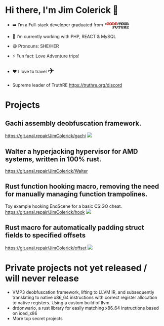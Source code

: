 # Hi there, I'm Jim Colerick 👋 

- ➡️ I’m a Full-stack developer graduated from <a href="https://codeyourfuture.io/"><img align="center" width="18%" src="./cyf_logo.png" /></a>
- 🌱 I’m currently working with PHP, REACT & MySQL
- 😄 Pronouns: SHE/HER
- ⚡ Fun fact: Love Adventure trips!
- ❤️ I love to travel <span style="font-size:25px;">✈️</span>

- Supreme leader of TruthRE https://truthre.org/discord

# Projects
## Gachi assembly deobfuscation framework.
https://git.anal.repair/JimColerick/gachi
![](https://cdn.discordapp.com/attachments/1063575966242316358/1094763618890948638/image.psd4.gif)

## Walter a hyperjacking hypervisor for AMD systems, written in 100% rust.
https://git.anal.repair/JimColerick/Walter

## Rust function hooking macro, removing the need for manually managing function trampolines.
Toy example hooking EndScene for a basic CS:GO cheat.
https://git.anal.repair/JimColerick/hook
![](https://cdn.discordapp.com/attachments/1058991093267574857/1111231143346458684/image.png)

## Rust macro for automatically padding struct fields to specified offsets
https://git.anal.repair/JimColerick/offset
![](https://cdn.discordapp.com/attachments/1058991093267574857/1111229319533039676/image.png)


# Private projects not yet released / will never release
- VMP3 deobfuscation framework, lifting to LLVM IR, and subsequently translating to native x86_64 instructions with correct register allocation to native registers.
Using a custom build of llvm.
- drdonwario, a rust library for easily matching x86_64 instructions based on iced_x86
- More top secret projects
<!---
thug-shaker/thug-shaker is a ✨ special ✨ repository because its `README.md` (this file) appears on your GitHub profile.
You can click the Preview link to take a look at your changes.
--->
